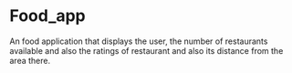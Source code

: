 # Food_app
An food application that displays the user, the number of restaurants available and also the ratings of restaurant and also its distance from the area there.
